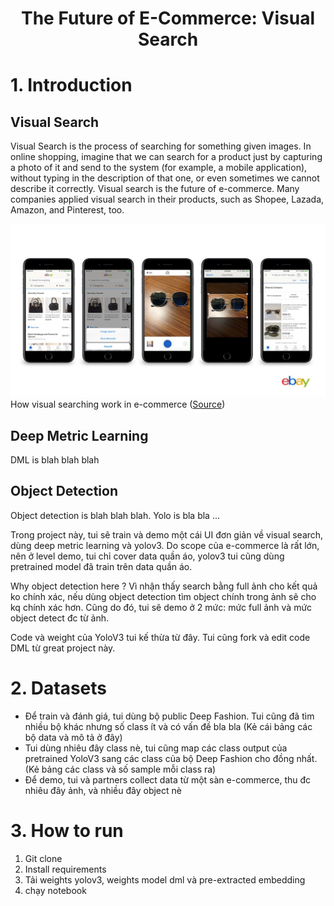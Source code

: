 <div align="center">
    <h1>
    The Future of E-Commerce: Visual Search	
    </h1>
</div>

# 1. Introduction

## Visual Search

Visual Search is the process of searching for something given images. In online shopping, imagine that we can search for a product just by capturing a photo of it and send to the system (for example, a mobile application), without typing in the description of that one, or even sometimes we cannot describe it correctly. Visual search is the future of e-commerce. Many companies applied visual search in their products, such as Shopee, Lazada, Amazon, and Pinterest, too.

![](static/introduction.jpeg)
How visual searching work in e-commerce ([Source](https://medium.com/@virtua/visual-search-in-e-commerce-41ecf52b66d2))

## Deep Metric Learning
DML is blah blah blah

## Object Detection
Object detection is blah blah blah.
Yolo is bla bla ...


Trong project này, tui sẽ train và demo một cái UI đơn giản về visual search, dùng deep metric learning và yolov3. Do scope của e-commerce là rất lớn, nên ở level demo, tui chỉ cover data quần áo, yolov3 tui cũng dùng pretrained model đã train trên data quần áo.

Why object detection here ? Vì nhận thấy search bằng full ảnh cho kết quả ko chính xác, nếu dùng object detection tìm object chính trong ảnh sẽ cho kq chính xác hơn. Cũng do đó, tui sẽ demo ở 2 mức: mức full ảnh và mức object detect đc từ ảnh.

Code và weight của YoloV3 tui kế thừa từ đây.
Tui cũng fork và edit code DML từ great project này.


# 2. Datasets
- Để train và đánh giá, tui dùng bộ public Deep Fashion. Tui cũng đã tìm nhiều bộ khác nhưng số class ít và có vấn đề bla bla
(Kẻ cái bảng các bộ data và mô tả ở đây)
- Tui dùng nhiêu đây class nè, tui cũng map các class output của pretrained YoloV3 sang các class của bộ Deep Fashion cho đồng nhất.
(Kẻ bảng các class và số sample mỗi class ra)
- Để demo, tui và partners collect data từ một sàn e-commerce, thu đc nhiêu đây ảnh, và nhiều đây object nè

# 3. How to run
1. Git clone
2. Install requirements
3. Tải weights yolov3, weights model dml và pre-extracted embedding
4. chạy notebook



